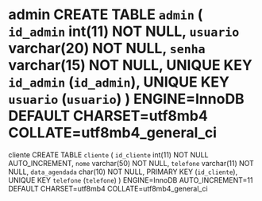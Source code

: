 admin	CREATE TABLE `admin` (
 `id_admin` int(11) NOT NULL,
 `usuario` varchar(20) NOT NULL,
 `senha` varchar(15) NOT NULL,
 UNIQUE KEY `id_admin` (`id_admin`),
 UNIQUE KEY `usuario` (`usuario`)
) ENGINE=InnoDB DEFAULT CHARSET=utf8mb4 COLLATE=utf8mb4_general_ci
===========================================================================
cliente	CREATE TABLE `cliente` (
 `id_cliente` int(11) NOT NULL AUTO_INCREMENT,
 `nome` varchar(50) NOT NULL,
 `telefone` varchar(11) NOT NULL,
 `data_agendada` char(10) NOT NULL,
 PRIMARY KEY (`id_cliente`),
 UNIQUE KEY `telefone` (`telefone`)
) ENGINE=InnoDB AUTO_INCREMENT=11 DEFAULT CHARSET=utf8mb4 COLLATE=utf8mb4_general_ci
